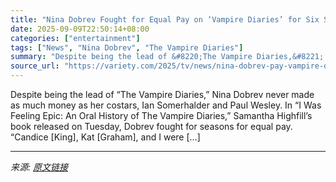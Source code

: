 ```yaml
---
title: "Nina Dobrev Fought for Equal Pay on ‘Vampire Diaries’ for Six Seasons, Only Earned the Same as Ian Somerhalder and Paul Wesley on Series Finale"
date: 2025-09-09T22:50:14+08:00
categories: ["entertainment"]
tags: ["News", "Nina Dobrev", "The Vampire Diaries"]
summary: "Despite being the lead of &#8220;The Vampire Diaries,&#8221; Nina Dobrev never made as much money as her costars, Ian Somerhalder and Paul Wesley. In &#8220;I Was Feeling Epic: An Oral History of The "
source_url: "https://variety.com/2025/tv/news/nina-dobrev-pay-vampire-diaries-ian-somerhalder-paul-wesley-1236513431/"
---
```


Despite being the lead of &#8220;The Vampire Diaries,&#8221; Nina Dobrev never made as much money as her costars, Ian Somerhalder and Paul Wesley. In &#8220;I Was Feeling Epic: An Oral History of The Vampire Diaries,&#8221; Samantha Highfill&#8217;s book released on Tuesday, Dobrev fought for seasons for equal pay. &#8220;Candice [King], Kat [Graham], and I were [&#8230;]

---

*来源: [原文链接](https://variety.com/2025/tv/news/nina-dobrev-pay-vampire-diaries-ian-somerhalder-paul-wesley-1236513431/)*
